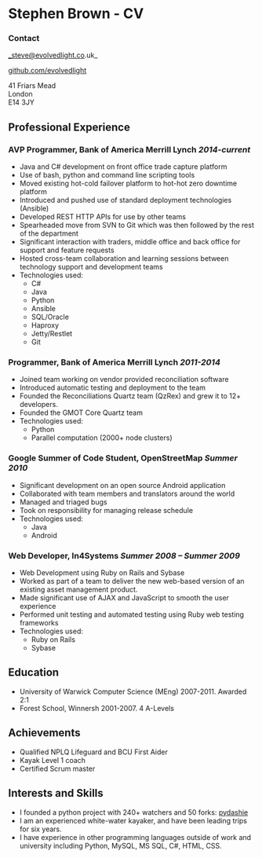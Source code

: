 Stephen Brown - CV
==================

### Contact

_steve@evolvedlight.co.uk_

[github.com/evolvedlight](http://github.com/evolvedlight)

41 Friars Mead  
London  
E14 3JY  

Professional Experience
-----------------------

### AVP Programmer, Bank of America Merrill Lynch *2014-current*
* Java and C# development on front office trade capture platform
* Use of bash, python and command line scripting tools
* Moved existing hot-cold failover platform to hot-hot zero downtime platform
* Introduced and pushed use of standard deployment technologies (Ansible)
* Developed REST HTTP APIs for use by other teams
* Spearheaded move from SVN to Git which was then followed by the rest of the department
* Significant interaction with traders, middle office and back office for support and feature requests
* Hosted cross-team collaboration and learning sessions between technology support and development teams
* Technologies used:
    * C#
    * Java
    * Python
    * Ansible
    * SQL/Oracle
    * Haproxy
    * Jetty/Restlet
    * Git

### Programmer, Bank of America Merrill Lynch *2011-2014*

* Joined team working on vendor provided reconciliation software
* Introduced automatic testing and deployment to the team
* Founded the Reconciliations Quartz team (QzRex) and grew it to 12+ developers.
* Founded the GMOT Core Quartz team
* Technologies used:
    * Python
    * Parallel computation (2000+ node clusters)

### Google Summer of Code Student, OpenStreetMap *Summer 2010*

* Significant development on an open source Android application
* Collaborated with team members and translators around the world
* Managed and triaged bugs
* Took on responsibility for managing release schedule
* Technologies used:
    * Java
    * Android

### Web Developer, In4Systems *Summer 2008 – Summer 2009*

* Web Development using Ruby on Rails and Sybase
* Worked as part of a team to deliver the new web-based version of an existing asset management
product.
* Made significant use of AJAX and JavaScript to smooth the user experience
* Performed unit testing and automated testing using Ruby web testing frameworks
* Technologies used:
    * Ruby on Rails
    * Sybase

Education
---------

* University of Warwick Computer Science (MEng) 2007-2011. Awarded 2:1
* Forest School, Winnersh 2001-2007. 4 A-Levels

Achievements
------------

* Qualified NPLQ Lifeguard and BCU First Aider
* Kayak Level 1 coach
* Certified Scrum master

Interests and Skills
--------------------

* I founded a python project with 240+ watchers and 50 forks: [pydashie](https://github.com/evolvedlight/pydashie)
* I am an experienced white-water kayaker, and have been leading trips for six years.
* I have experience in other programming languages outside of work and university including Python,
MySQL, MS SQL, C#, HTML, CSS.

